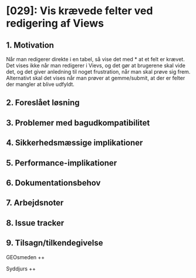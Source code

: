 # [029]: Vis krævede felter ved redigering af Views

## 1. Motivation

Når man redigerer direkte i en tabel, så vise det med * at et felt er krævet. Det vises ikke når man redigerer i Vievs, og det gør at brugerene skal vide det, og det giver anledning til noget frustration, når man skal prøve sig frem. Alternativt skal det vises når man prøver at gemme/submit, at der er felter der mangler at blive udfyldt.

## 2. Foreslået løsning

## 3. Problemer med bagudkompatibilitet

## 4. Sikkerhedsmæssige implikationer

## 5. Performance-implikationer

## 6. Dokumentationsbehov

## 7. Arbejdsnoter

## 8. Issue tracker  

## 9. Tilsagn/tilkendegivelse
GEOsmeden ++

Syddjurs ++
